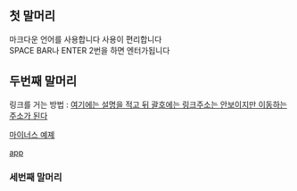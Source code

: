 ## 첫 말머리
마크다운 언어를 사용합니다
사용이 편리합니다  
SPACE BAR나 ENTER 2번을 하면 엔터가됩니다  
## 두번째 말머리
링크를 거는 방법 : [여기에는 설명을 적고 뒤 괄호에는 링크주소는 안보이지만 이동하는 주소가 된다](https://www.google.co.kr/)


[마이너스 예졔](https://github.com/chanwho/study_javas/blob/master/src/minusAB.java)

[app](https://github.com/chanwho/study_javas/blob/master/src/App.java)
### 세번째 말머리
